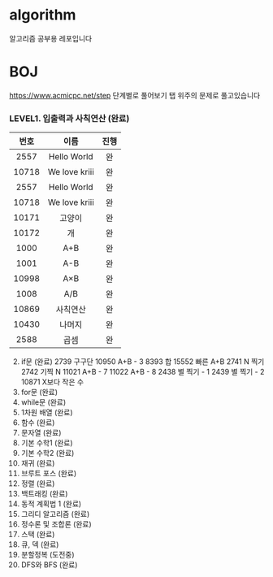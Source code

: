 # algorithm
알고리즘 공부용 레포입니다

# BOJ
https://www.acmicpc.net/step
단계별로 풀어보기 탭 위주의 문제로 풀고있습니다

### LEVEL1. 입출력과 사칙연산 (완료)
|번호|이름|진행| 
|:---:|:---:|:---:| 
|2557|Hello World|완| 
|10718|We love kriii|완| 
|2557|Hello World|완|
|10718|We love kriii|완|
|10171|고양이|완|
|10172|개|완|
|1000|A+B|완|
|1001|A-B|완|
|10998|A×B|완|
|1008|A/B|완|
|10869|사칙연산|완|
|10430|나머지|완|
|2588|곱셈|완|
2. if문  (완료)
  2739  구구단
  10950 A+B - 3
  8393  합
  15552 빠른 A+B
  2741  N 찍기
  2742  기찍 N
  11021 A+B - 7
  11022 A+B - 8
  2438  별 찍기 - 1
  2439  별 찍기 - 2
  10871 X보다 작은 수
4. for문 (완료)
5. while문 (완료)
6. 1차원 배열 (완료)
7. 함수 (완료)
8. 문자열  (완료)
9. 기본 수학1 (완료)
10. 기본 수학2 (완료)
11. 재귀  (완료)
12. 브루트 포스  (완료)
13. 정렬  (완료)
14. 백트래킹  (완료)
15. 동적 계획법 1  (완료)
16. 그리디 알고리즘  (완료)
17. 정수론 및 조합론 (완료)
18. 스택  (완료)
19. 큐, 덱  (완료)
20. 분할정복  (도전중)
24. DFS와 BFS  (완료)
